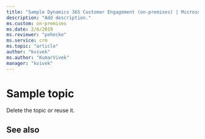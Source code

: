 ```yaml
---
title: "Sample Dynamics 365 Customer Engagement (on-premises) | MicrosoftDocs"
description: "Add description."
ms.custom: on-premises
ms.date: 2/6/2019
ms.reviewer: "pehecke"
ms.service: crm
ms.topic: "article"
author: "kvivek"
ms.author: "KumarVivek"
manager: "kvivek"
---
```

# Sample topic

Delete the topic or reuse it.

## See also

